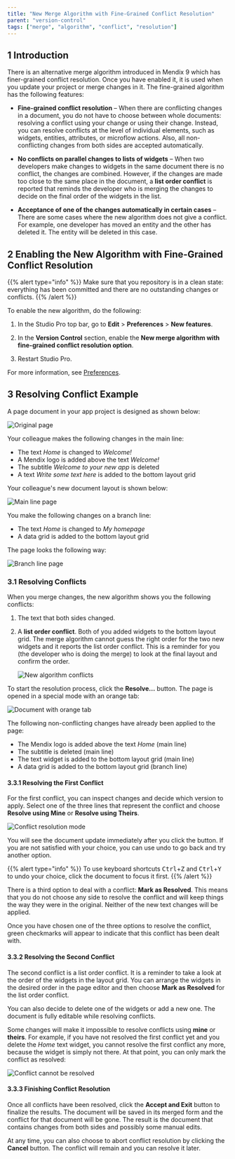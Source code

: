 ```yaml
---
title: "New Merge Algorithm with Fine-Grained Conflict Resolution"
parent: "version-control"
tags: ["merge", "algorithm", "conflict", "resolution"]
---
```


## 1 Introduction
    
There is an alternative merge algorithm introduced in Mendix 9 which has finer-grained conflict resolution. Once you have enabled it, it is used when you update your project or merge changes in it. The fine-grained algorithm has the following features: 
    
* **Fine-grained conflict resolution** – When there are conflicting changes in a document, you do not have to choose between whole documents: resolving a conflict using your change or using their change. Instead, you can resolve conflicts at the level of individual elements, such as widgets, entities, attributes, or microflow actions. Also, all non-conflicting changes from both sides are accepted automatically.
    
* **No conflicts on parallel changes to lists of widgets** – When two developers make changes to widgets in the same document there is no conflict, the changes are combined. However, if the changes are made too close to the same place in the document, a **list order conflict** is reported that reminds the developer who is merging the changes to decide on the final order of the widgets in the list. 
    
* **Acceptance of one of the changes automatically in certain cases** – There are some cases where the new algorithm does not give a conflict. For example, one developer has moved an entity and the other has deleted it. The entity will be deleted in this case.

## 2 Enabling the New Algorithm with Fine-Grained Conflict Resolution

{{% alert type="info" %}}
Make sure that you repository is in a clean state: everything has been committed and there are no outstanding changes or conflicts. 
{{% /alert %}}

To enable the new algorithm, do the following:

1. In the Studio Pro top bar, go to **Edit** > **Preferences** > **New features**. 

2. In the **Version Control** section, enable the **New merge algorithm with fine-grained conflict resolution option**.

3. Restart Studio Pro.

For more information, see [Preferences](preferences-dialog).

## 3 Resolving Conflict Example

A page document in your app project is designed as shown below:

![Original page](attachments/new-merge-algorithm/new-merge-algorithm-base-page.png)

Your colleague makes the following changes in the main line:

* The text *Home* is changed to *Welcome!*
* A Mendix logo is added above the text *Welcome!*
* The subtitle *Welcome to your new app* is deleted
* A text *Write some text here* is added to the bottom layout grid

Your colleague's new document layout is shown below:

![Main line page](attachments/new-merge-algorithm/new-merge-algorithm-main-page.png)

You make the following changes on a branch line:

* The text *Home* is changed to *My homepage*
* A data grid is added to the bottom layout grid

The page looks the following way:

![Branch line page](attachments/new-merge-algorithm/new-merge-algorithm-branch-page.png)

### 3.1 Resolving Conflicts

When you merge changes, the new algorithm shows you the following conflicts:

1. The text that both sides changed. 

2. A **list order conflict**. Both of you added widgets to the bottom layout grid. The merge algorithm cannot guess the right order for the two new widgets and it reports the list order conflict. This is a reminder for you (the developer who is doing the merge) to look at the final layout and confirm the order. 

    ![New algorithm conflicts](attachments/new-merge-algorithm/new-merge-algorithm-conflicts.png)

To start the resolution process, click the **Resolve...** button. The page is opened in a special mode with an orange tab:

![Document with orange tab](attachments/new-merge-algorithm/new-merge-algorithm-orange-tab.png)

The following non-conflicting changes have already been applied to the page:

* The Mendix logo is added above the text *Home* (main line)
* The subtitle is deleted (main line)
* The text widget is added to the bottom layout grid (main line)
* A data grid is added to the bottom layout grid (branch line)

#### 3.3.1 Resolving the First Conflict

For the first conflict, you can inspect changes and decide which version to apply. Select one of the three lines that represent the conflict and choose **Resolve using Mine** or **Resolve using Theirs**. 

![Conflict resolution mode](attachments/new-merge-algorithm/new-merge-algorithm-resolve-mode.png)

You will see the document update immediately after you click the button. If you are not satisfied with your choice, you can use undo to go back and try another option. 

{{% alert type="info" %}}
To use keyboard shortcuts <kbd>Ctrl</kbd>+<kbd>Z</kbd> and <kbd>Ctrl</kbd>+<kbd>Y</kbd> to undo your choice, click the document to focus it first.
{{% /alert %}}

There is a third option to deal with a conflict: **Mark as Resolved**. This means that you do not choose any side to resolve the conflict and will keep things the way they were in the original. Neither of the new text changes will be applied.

Once you have chosen one of the three options to resolve the conflict, green checkmarks will appear to indicate that this conflict has been dealt with.

#### 3.3.2 Resolving the Second Conflict

The second conflict is a list order conflict. It is a reminder to take a look at the order of the widgets in the 
layout grid. You can arrange the widgets in the desired order in the page editor and then choose **Mark as Resolved** for the list order conflict.

You can also decide to delete one of the widgets or add a new one. The document is fully editable while resolving conflicts. 

Some changes will make it impossible to resolve conflicts using **mine** or **theirs**. For example, if you have not resolved the first conflict yet and you delete the *Home* text widget, you cannot resolve the first conflict any more, because the widget is simply not there. At that point, you can only mark the conflict as resolved:

![Conflict cannot be resolved](attachments/new-merge-algorithm/new-merge-algorithm-cannot-resolve.PNG)

#### 3.3.3 Finishing Conflict Resolution

Once all conflicts have been resolved, click the **Accept and Exit** button to finalize the results. The document will be saved in its merged form and the conflict for that document will be gone. The result is the document that contains changes from both sides and possibly some manual edits.

At any time, you can also choose to abort conflict resolution by clicking the **Cancel** button. The conflict will remain and you can resolve it later.
